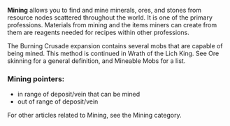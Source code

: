 **Mining** allows you to find and mine minerals, ores, and stones from resource nodes scattered throughout the world. It is one of the primary professions. Materials from mining and the items miners can create from them are reagents needed for recipes within other professions.

The Burning Crusade expansion contains several mobs that are capable of being mined. This method is continued in Wrath of the Lich King. See Ore skinning for a general definition, and Mineable Mobs for a list.

### Mining pointers:

- in range of deposit/vein that can be mined
- out of range of deposit/vein

For other articles related to Mining, see the Mining category.